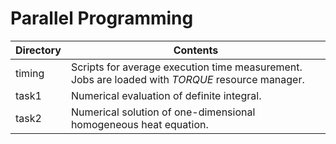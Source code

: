 # Parallel Programming

Directory | Contents
----------|---------
timing    | Scripts for average execution time measurement. Jobs are loaded with _TORQUE_ resource manager.  
task1     | Numerical evaluation of definite integral. 
task2     | Numerical solution of one-dimensional homogeneous heat equation.
